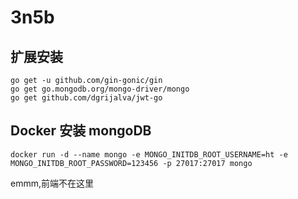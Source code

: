 # 3n5b


## 扩展安装
```shell
go get -u github.com/gin-gonic/gin
go get go.mongodb.org/mongo-driver/mongo
go get github.com/dgrijalva/jwt-go
```

## Docker 安装 mongoDB
```shell
docker run -d --name mongo -e MONGO_INITDB_ROOT_USERNAME=ht -e MONGO_INITDB_ROOT_PASSWORD=123456 -p 27017:27017 mongo
```
emmm,前端不在这里